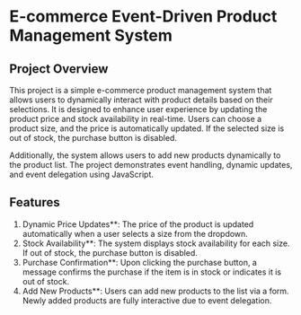 # E-commerce Event-Driven Product Management System

## Project Overview

This project is a simple e-commerce product management system that allows users to dynamically interact with product details based on their selections. It is designed to enhance user experience by updating the product price and stock availability in real-time. Users can choose a product size, and the price is automatically updated. If the selected size is out of stock, the purchase button is disabled.

Additionally, the system allows users to add new products dynamically to the product list. The project demonstrates event handling, dynamic updates, and event delegation using JavaScript.

## Features

1. Dynamic Price Updates**: The price of the product is updated automatically when a user selects a size from the dropdown.
2. Stock Availability**: The system displays stock availability for each size. If out of stock, the purchase button is disabled.
3. Purchase Confirmation**: Upon clicking the purchase button, a message confirms the purchase if the item is in stock or indicates it is out of stock.
4. Add New Products**: Users can add new products to the list via a form. Newly added products are fully interactive due to event delegation.

